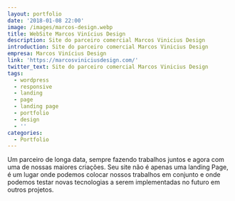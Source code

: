 ```yaml
---
layout: portfolio
date: '2018-01-08 22:00'
image: /images/marcos-design.webp
title: WebSite Marcos Vinícius Design
description: Site do parceiro comercial Marcos Vinicius Design
introduction: Site do parceiro comercial Marcos Vinicius Design
empresa: Marcos Vinícius Design
link: 'https://marcosviniciusdesign.com/'
twitter_text: Site do parceiro comercial Marcos Vinicius Design
tags:
  - wordpress
  - responsive
  - landing
  - page
  - landing page
  - portfolio
  - design
  - ''
categories:
  - Portfolio
---
```


Um parceiro de longa data, sempre fazendo trabalhos juntos e agora com uma de nossas maiores criações. Seu site não é apenas uma landing Page, é um lugar onde podemos colocar nossos trabalhos em conjunto e onde podemos testar novas tecnologias a serem implementadas no futuro em outros projetos.
